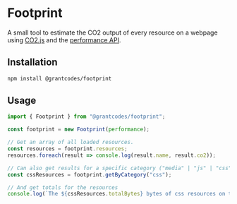 # Footprint

A small tool to estimate the CO2 output of every resource on a webpage using [CO2.js](https://developers.thegreenwebfoundation.org/co2js/overview/) and the [performance API](https://developer.mozilla.org/en-US/docs/Web/API/Performance_API).

## Installation

```bash
npm install @grantcodes/footprint
```

## Usage

```js
import { Footprint } from "@grantcodes/footprint";

const footprint = new Footprint(performance);

// Get an array of all loaded resources. 
const resources = footprint.resources;
resources.foreach(result => console.log(result.name, result.co2));

// Can also get results for a specific category ("media" | "js" | "css" | "html" | "other").
const cssResources = footprint.getByCategory("css");

// And get totals for the resources
console.log(`The ${cssResources.totalBytes} bytes of css resources on this page are estimated to generate ${cssResources.totalCo2} of CO2`);
```
